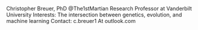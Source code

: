 Christopher Breuer, PhD @The1stMartian
Research Professor at Vanderbilt University
Interests: The intersection between genetics, evolution, and machine learning
Contact: c.breuer1 At outlook.com
